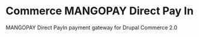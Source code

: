 Commerce MANGOPAY Direct Pay In
===============================

MANGOPAY Direct PayIn payment gateway for Drupal Commerce 2.0
